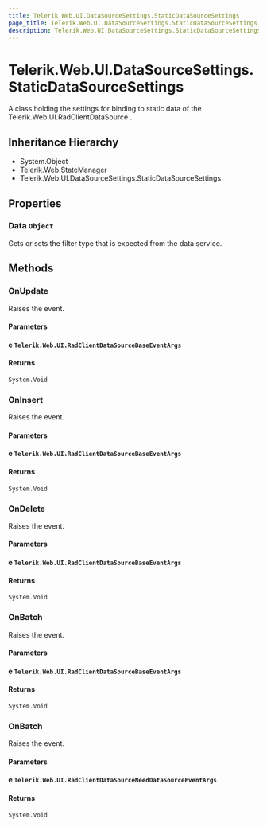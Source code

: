 ```yaml
---
title: Telerik.Web.UI.DataSourceSettings.StaticDataSourceSettings
page_title: Telerik.Web.UI.DataSourceSettings.StaticDataSourceSettings
description: Telerik.Web.UI.DataSourceSettings.StaticDataSourceSettings
---
```


# Telerik.Web.UI.DataSourceSettings.StaticDataSourceSettings

A class holding the settings for binding to static data of the Telerik.Web.UI.RadClientDataSource .

## Inheritance Hierarchy

* System.Object
* Telerik.Web.StateManager
* Telerik.Web.UI.DataSourceSettings.StaticDataSourceSettings

## Properties

###  Data `Object`

Gets or sets the filter type that is expected from the data service.

## Methods

###  OnUpdate

Raises the  event.

#### Parameters

#### e `Telerik.Web.UI.RadClientDataSourceBaseEventArgs`

#### Returns

`System.Void` 

###  OnInsert

Raises the  event.

#### Parameters

#### e `Telerik.Web.UI.RadClientDataSourceBaseEventArgs`

#### Returns

`System.Void` 

###  OnDelete

Raises the  event.

#### Parameters

#### e `Telerik.Web.UI.RadClientDataSourceBaseEventArgs`

#### Returns

`System.Void` 

###  OnBatch

Raises the  event.

#### Parameters

#### e `Telerik.Web.UI.RadClientDataSourceBaseEventArgs`

#### Returns

`System.Void` 

###  OnBatch

Raises the  event.

#### Parameters

#### e `Telerik.Web.UI.RadClientDataSourceNeedDataSourceEventArgs`

#### Returns

`System.Void` 

